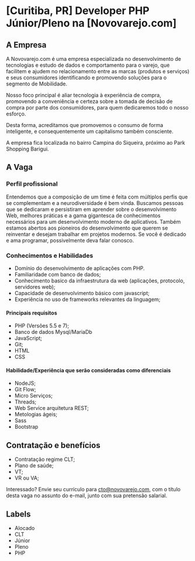 # [Curitiba, PR] Developer PHP Júnior/Pleno na [Novovarejo.com]

## A Empresa
A Novovarejo.com é uma empresa especializada no desenvolvimento de
tecnologias e estudo de dados e comportamento para o varejo, que facilitem e
ajudem no relacionamento entre as marcas (produtos e serviços) e seus
consumidores identificando e promovendo soluções para o segmento
de Mobilidade.

Nosso foco principal é aliar tecnologia à experiência de compra, promovendo a
conveniência e certeza sobre a tomada de decisão de compra por parte dos
consumidores, para quem dedicaremos todo o nosso esforço.

Desta forma, acreditamos que promovemos o consumo de forma inteligente, e
consequentemente um capitalismo também consciente.

A empresa fica localizada no bairro Campina do Siqueira, próximo ao Park Shopping Barigui.

## A Vaga

### Perfil profissional
Entendemos que a composição de um time é feita com múltiplos perfis que se complementam e a neurodiversidade é bem vinda.
Buscamos pessoas que se dedicaram e persistiram em aprender sobre o desenvolvimento Web, melhores práticas e a gama gigantesca de conhecimentos necessários para um desenvolvimento moderno de aplicativos. Também estamos abertos aos pioneiros do desenvolvimento que querem se reinventar e desejam trabalhar em projetos modernos. Se você é dedicado e ama programar, possivelmente deva falar conosco.

### Conhecimentos e Habilidades

* Domínio do desenvolvimento de aplicações com PHP.
* Familiaridade com banco de dados;
* Conhecimento basico da infraestrutura da web (aplicações, protocolo, servidores web);
* Capacidade de desenvolvimento básico com javascript;
* Experiência no uso de frameworks relevantes da linguagem;

#### Principais requisitos
* PHP (Versões 5.5 e 7);
* Banco de dados Mysql/MariaDb
* JavaScript;
* Git;
* HTML
* CSS

#### Habilidade/Experiência que serão consideradas como diferenciais
* NodeJS;
* Git Flow;
* Micro Serviços;
* Threads;
* Web Service arquitetura REST;
* Metologias ágeis;
* Sass
* Bootstrap

## Contratação e benefícios

* Contratação regime CLT;
* Plano de saúde;
* VT;
* VR ou VA;

Interessado? Envie seu currículo para [cto@novovarejo.com](mailto:cto@novovarejo.com), com o título desta vaga no assunto do e-mail, junto com sua pretensão salarial.

## Labels
* Alocado
* CLT
* Júnior
* Pleno
* PHP
